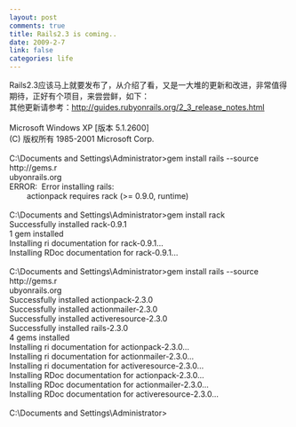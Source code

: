 ```yaml
--- 
layout: post
comments: true
title: Rails2.3 is coming..
date: 2009-2-7
link: false
categories: life
---
```

<p>Rails2.3应该马上就要发布了，从介绍了看，又是一大堆的更新和改进，非常值得期待，正好有个项目，来尝尝鲜，如下：<br />
其他更新请参考：<a href="http://guides.rubyonrails.org/2_3_release_notes.html">http://guides.rubyonrails.org/2_3_release_notes.html</a><br />
<br />
Microsoft Windows XP [版本 5.1.2600]<br />
(C) 版权所有 1985-2001 Microsoft Corp.<br />
<br />
C:\Documents and Settings\Administrator&gt;gem install rails --source http://gems.r<br />
ubyonrails.org<br />
ERROR:&nbsp; Error installing rails:<br />
&nbsp;&nbsp;&nbsp;&nbsp;&nbsp;&nbsp;&nbsp; actionpack requires rack (&gt;= 0.9.0, runtime)<br />
<br />
C:\Documents and Settings\Administrator&gt;gem install rack<br />
Successfully installed rack-0.9.1<br />
1 gem installed<br />
Installing ri documentation for rack-0.9.1...<br />
Installing RDoc documentation for rack-0.9.1...<br />
<br />
C:\Documents and Settings\Administrator&gt;gem install rails --source http://gems.r<br />
ubyonrails.org<br />
Successfully installed actionpack-2.3.0<br />
Successfully installed actionmailer-2.3.0<br />
Successfully installed activeresource-2.3.0<br />
Successfully installed rails-2.3.0<br />
4 gems installed<br />
Installing ri documentation for actionpack-2.3.0...<br />
Installing ri documentation for actionmailer-2.3.0...<br />
Installing ri documentation for activeresource-2.3.0...<br />
Installing RDoc documentation for actionpack-2.3.0...<br />
Installing RDoc documentation for actionmailer-2.3.0...<br />
Installing RDoc documentation for activeresource-2.3.0...<br />
<br />
C:\Documents and Settings\Administrator&gt;</p>

